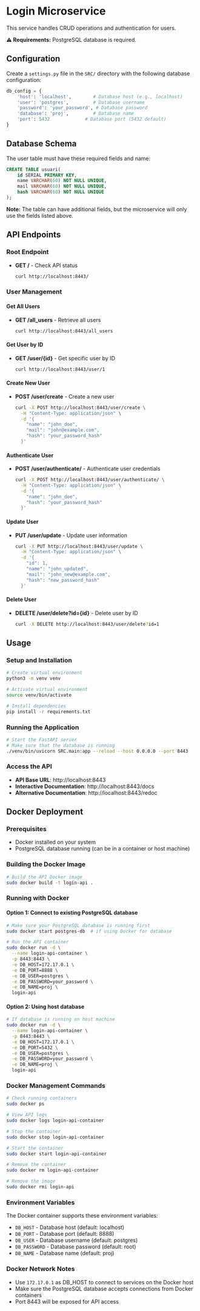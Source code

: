 # Login Microservice

This service handles CRUD operations and authentication for users.

**⚠️ Requirements:** PostgreSQL database is required.

## Configuration

Create a `settings.py` file in the `SRC/` directory with the following database configuration:

```python
db_config = {
    'host': 'localhost',        # Database host (e.g., localhost)
    'user': 'postgres',         # Database username
    'password': 'your_password', # Database password
    'database': 'proj',         # Database name
    'port': 5432             # Database port (5432 default)
}
```

## Database Schema
The user table must have these required fields and name:

```sql
CREATE TABLE usuari(
    id SERIAL PRIMARY KEY,
    name VARCHAR(60) NOT NULL UNIQUE,
    mail VARCHAR(60) NOT NULL UNIQUE,
    hash VARCHAR(60) NOT NULL UNIQUE
);
```

**Note:** The table can have additional fields, but the microservice will only use the fields listed above.

## API Endpoints

### Root Endpoint
- **GET /** - Check API status
  ```bash
  curl http://localhost:8443/
  ```

### User Management

#### Get All Users
- **GET /all_users** - Retrieve all users
  ```bash
  curl http://localhost:8443/all_users
  ```

#### Get User by ID
- **GET /user/{id}** - Get specific user by ID
  ```bash
  curl http://localhost:8443/user/1
  ```

#### Create New User
- **POST /user/create** - Create a new user
  ```bash
  curl -X POST http://localhost:8443/user/create \
    -H "Content-Type: application/json" \
    -d '{
      "name": "john_doe",
      "mail": "john@example.com",
      "hash": "your_password_hash"
    }'
  ```

#### Authenticate User
- **POST /user/authenticate/** - Authenticate user credentials
  ```bash
  curl -X POST http://localhost:8443/user/authenticate/ \
    -H "Content-Type: application/json" \
    -d '{
      "name": "john_doe",
      "hash": "your_password_hash"
    }'
  ```

#### Update User
- **PUT /user/update** - Update user information
  ```bash
  curl -X PUT http://localhost:8443/user/update \
    -H "Content-Type: application/json" \
    -d '{
      "id": 1,
      "name": "john_updated",
      "mail": "john_new@example.com",
      "hash": "new_password_hash"
    }'
  ```

#### Delete User
- **DELETE /user/delete?id={id}** - Delete user by ID
  ```bash
  curl -X DELETE http://localhost:8443/user/delete?id=1
  ```

## Usage

### Setup and Installation
```bash
# Create virtual environment
python3 -m venv venv

# Activate virtual environment
source venv/bin/activate

# Install dependencies
pip install -r requirements.txt
```

### Running the Application
```bash
# Start the FastAPI server
# Make sure that the database is running
./venv/bin/uvicorn SRC.main:app --reload --host 0.0.0.0 --port 8443
```

### Access the API
- **API Base URL**: http://localhost:8443
- **Interactive Documentation**: http://localhost:8443/docs
- **Alternative Documentation**: http://localhost:8443/redoc

## Docker Deployment

### Prerequisites
- Docker installed on your system
- PostgreSQL database running (can be in a container or host machine)

### Building the Docker Image
```bash
# Build the API Docker image
sudo docker build -t login-api .
```

### Running with Docker

#### Option 1: Connect to existing PostgreSQL database
```bash
# Make sure your PostgreSQL database is running first
sudo docker start postgres-db  # if using Docker for database

# Run the API container
sudo docker run -d \
  --name login-api-container \
  -p 8443:8443 \
  -e DB_HOST=172.17.0.1 \
  -e DB_PORT=8888 \
  -e DB_USER=postgres \
  -e DB_PASSWORD=your_password \
  -e DB_NAME=proj \
  login-api
```

#### Option 2: Using host database
```bash
# If database is running on host machine
sudo docker run -d \
  --name login-api-container \
  -p 8443:8443 \
  -e DB_HOST=172.17.0.1 \
  -e DB_PORT=5432 \
  -e DB_USER=postgres \
  -e DB_PASSWORD=your_password \
  -e DB_NAME=proj \
  login-api
```

### Docker Management Commands
```bash
# Check running containers
sudo docker ps

# View API logs
sudo docker logs login-api-container

# Stop the container
sudo docker stop login-api-container

# Start the container
sudo docker start login-api-container

# Remove the container
sudo docker rm login-api-container

# Remove the image
sudo docker rmi login-api
```

### Environment Variables
The Docker container supports these environment variables:
- `DB_HOST` - Database host (default: localhost)
- `DB_PORT` - Database port (default: 8888)  
- `DB_USER` - Database username (default: postgres)
- `DB_PASSWORD` - Database password (default: root)
- `DB_NAME` - Database name (default: proj)

### Docker Network Notes
- Use `172.17.0.1` as DB_HOST to connect to services on the Docker host
- Make sure the PostgreSQL database accepts connections from Docker containers
- Port 8443 will be exposed for API access

